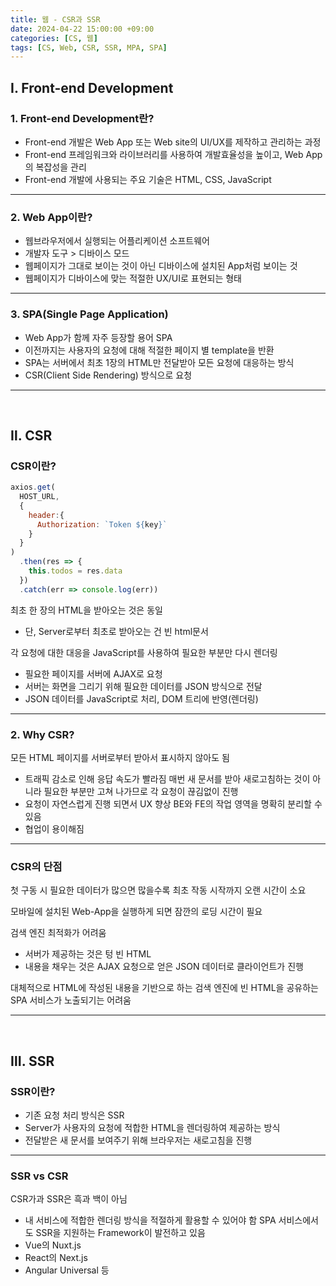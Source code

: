 ```yaml
---
title: 웹 - CSR과 SSR
date: 2024-04-22 15:00:00 +09:00
categories: [CS, 웹]
tags: [CS, Web, CSR, SSR, MPA, SPA]
---
```


## Ⅰ. Front-end Development

### 1. Front-end Development란?
- Front-end 개발은 Web App 또는 Web site의 UI/UX를 제작하고 관리하는 과정
- Front-end 프레임워크와 라이브러리를 사용하여 개발효율성을 높이고, Web App의 복잡성을 관리
- Front-end 개발에 사용되는 주요 기술은 HTML, CSS, JavaScript

---

### 2. Web App이란?
- 웹브라우저에서 실행되는 어플리케이션 소프트웨어
- 개발자 도구 > 디바이스 모드
- 웹페이지가 그대로 보이는 것이 아닌 디바이스에 설치된 App처럼 보이는 것
- 웹페이지가 디바이스에 맞는 적절한 UX/UI로 표현되는 형태

---

### 3. SPA(Single Page Application)
- Web App가 함께 자주 등장할 용어 SPA
- 이전까지는 사용자의 요청에 대해 적절한 페이지 별 template을 반환
- SPA는 서버에서 최초 1장의 HTML만 전달받아 모든 요청에 대응하는 방식
- CSR(Client Side Rendering) 방식으로 요청
  
---
<br>

## Ⅱ. CSR

### CSR이란?
```javascript
axios.get(
  HOST_URL,
  {
    header:{
      Authorization: `Token ${key}`
    }
  }
)
  .then(res => {
    this.todos = res.data
  })
  .catch(err => console.log(err))
```

최초 한 장의 HTML을 받아오는 것은 동일
- 단, Server로부터 최초로 받아오는 건 빈 html문서

각 요청에 대한 대응을 JavaScript를 사용하여 필요한 부분만 다시 렌더링
- 필요한 페이지를 서버에 AJAX로 요청
- 서버는 화면을 그리기 위해 필요한 데이터를 JSON 방식으로 전달
- JSON 데이터를 JavaScript로 처리, DOM 트리에 반영(렌더링)

---

### 2. Why CSR?
모든 HTML 페이지를 서버로부터 받아서 표시하지 않아도 됨
- 트래픽 감소로 인해 응답 속도가 빨라짐
매번 새 문서를 받아 새로고침하는 것이 아니라 필요한 부분만 고쳐 나가므로 각 요청이 끊김없이 진행
- 요청이 자연스럽게 진행 되면서 UX 향상
BE와 FE의 작업 영역을 명확히 분리할 수 있음
- 협업이 용이해짐 

---

### CSR의 단점
첫 구동 시 필요한 데이터가 많으면 많을수록 최초 작동 시작까지 오랜 시간이 소요

모바일에 설치된 Web-App을 실행하게 되면 잠깐의 로딩 시간이 필요

검색 엔진 최적화가 어려움
- 서버가 제공하는 것은 텅 빈 HTML
- 내용을 채우는 것은 AJAX 요청으로 얻은 JSON 데이터로 클라이언트가 진행

대체적으로 HTML에 작성된 내용을 기반으로 하는 검색 엔진에 빈 HTML을 공유하는 SPA 서비스가 노출되기는 어려움

---
<br>

## Ⅲ. SSR

### SSR이란?
- 기존 요청 처리 방식은 SSR
- Server가 사용자의 요청에 적합한 HTML을 렌더링하여 제공하는 방식
- 전달받은 새 문서를 보여주기 위해 브라우저는 새로고침을 진행

---

### SSR vs CSR
CSR가과 SSR은 흑과 백이 아님
- 내 서비스에 적합한 렌더링 방식을 적절하게 활용할 수 있어야 함
SPA 서비스에서도 SSR을 지원하는 Framework이 발전하고 있음
- Vue의 Nuxt.js
- React의 Next.js
- Angular Universal 등
